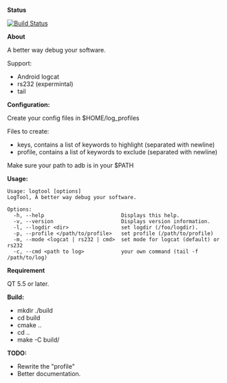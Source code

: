 **Status**

[![Build Status](https://travis-ci.org/fpersson/logtool.svg?branch=master)](https://travis-ci.org/fpersson/logtool)

**About**

A better way debug your software.

Support:
* Android logcat
* rs232 (expermintal)
* tail

**Configuration:**

Create your config files in $HOME/log_profiles
 
Files to create:
* keys, contains a list of keywords to highlight (separated with newline)
* profile, contains a list of keywords to exclude (separated with newline)

Make sure your path to adb is in your $PATH

**Usage:**
```
Usage: logtool [options]
LogTool, A better way debug your software.

Options:
  -h, --help                         Displays this help.
  -v, --version                      Displays version information.
  -l, --logdir <dir>                 set logdir (/foo/logdir).
  -p, --profile </path/to/profile>   set profile (/path/to/profile)
  -m, --mode <logcat | rs232 | cmd>  set mode for logcat (default) or rs232
  -c, --cmd <path to log>            your own command (tail -f /path/to/log)
   ```
**Requirement**

QT 5.5 or later.

**Build:**
* mkdir ./build
* cd build
* cmake ..
* cd ..
* make -C build/

**TODO:**
* Rewrite the "profile"
* Better documentation.